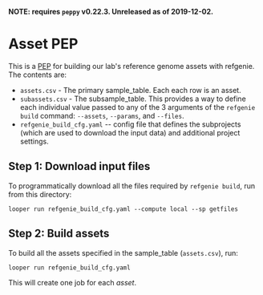 **NOTE: requires `peppy` v0.22.3. Unreleased as of 2019-12-02.**

# Asset PEP

This is a [PEP](https://pepkit.github.io) for building our lab's reference genome assets with refgenie. The contents are:

- `assets.csv` - The primary sample_table. Each each row is an asset. 
- `subassets.csv` - The subsample_table. This provides a way to define each individual value passed to any of the 3 arguments of the `refgenie build` command: `--assets`, `--params`, and `--files`. 
- `refgenie_build_cfg.yaml` -- config file that defines the subprojects (which are used to download the input data) and additional project settings.


## Step 1: Download input files

To programmatically download all the files required by `refgenie build`, run from this directory:

```
looper run refgenie_build_cfg.yaml --compute local --sp getfiles
```

## Step 2: Build assets

To build all the assets specified in the sample_table (`assets.csv`), run:

```
looper run refgenie_build_cfg.yaml
```

This will create one job for each *asset*.
